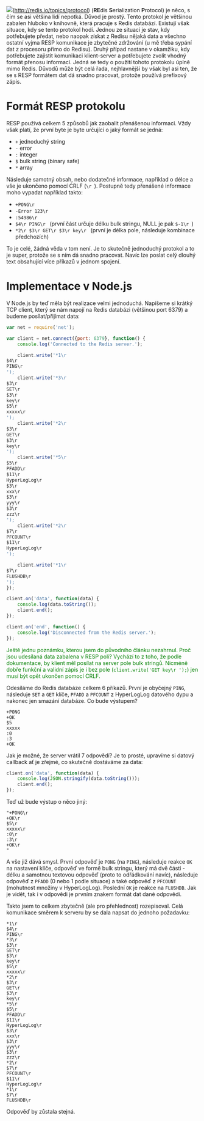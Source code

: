 ![](*RESP*)(http://redis.io/topics/protocol) (**RE**dis **S**erialization **P**rotocol) je něco, s čím se asi většina lidí nepotká. Důvod je prostý. Tento protokol je většinou zabalen hluboko v knihovně, která pracuje s Redis databází. Existují však situace, kdy se tento protokol hodí. Jednou ze situací je stav, kdy potřebujete předat, nebo naopak získat z Redisu nějaká data a všechno ostatní vyjma RESP komunikace je zbytečné zdržování (u mě třeba sypání dat z procesoru přímo do Redisu). Druhý případ nastane v okamžiku, kdy potřebujete zajistit komunikaci klient-server a potřebujete zvolit vhodný formát přenosu informací. Jedná se tedy o použití tohoto protokolu úplně mimo Redis. Důvodů může být celá řada, nejhlavnější by však byl asi ten, že se s RESP formátem dat dá snadno pracovat, protože používá prefixový zápis.

Formát RESP protokolu
=====================
RESP používá celkem 5 způsobů jak zaobalit přenášenou informaci. Vždy však platí, že první byte je byte určující o jaký formát se jedná:

- `+` jednoduchý string
- `-` error
- `:` integer
- `$` bulk string (binary safe)
- `*` array

Následuje samotný obsah, nebo dodatečné informace, například o délce a vše je ukončeno pomocí CRLF (`\r
`). Postupně tedy přenášené informace moho vypadat například takto:

- `+PONG\r
`
- `-Error 123\r
`
- `:54986\r
`
- `$4\r
PING\r
` (první část určuje délku bulk stringu, NULL je pak `$-1\r
`)
- `*2\r
$3\r
GET\r
$3\r
key\r
` (první je délka pole, následuje kombinace předchozích)

To je celé, žádná věda v tom není. Je to skutečně jednoduchý protokol a to je super, protože se s ním dá snadno pracovat. Navíc lze poslat celý dlouhý text obsahující více příkazů v jednom spojení.

Implementace v Node.js
======================
V Node.js by teď měla být realizace velmi jednoduchá. Napíšeme si krátký TCP client, který se nám napojí na Redis databázi (většinou port 6379) a budeme posílat/přijímat data:

```javascript
var net = require('net');

var client = net.connect({port: 6379}, function() {
	console.log('Connected to the Redis server.');

	client.write('*1\r
$4\r
PING\r
');
	client.write('*3\r
$3\r
SET\r
$3\r
key\r
$5\r
xxxxx\r
');
	client.write('*2\r
$3\r
GET\r
$3\r
key\r
');
	client.write('*5\r
$5\r
PFADD\r
$11\r
HyperLogLog\r
$3\r
xxx\r
$3\r
yyy\r
$3\r
zzz\r
');
	client.write('*2\r
$7\r
PFCOUNT\r
$11\r
HyperLogLog\r
');

	client.write('*1\r
$7\r
FLUSHDB\r
');
});

client.on('data', function(data) {
	console.log(data.toString());
	client.end();
});

client.on('end', function() {
	console.log('Disconnected from the Redis server.');
});
```

<span style="color:green">Ještě jednu poznámku, kterou jsem do původního článku nezahrnul. Proč jsou udesílaná data zabalena v RESP poli? Vychází to z toho, že podle dokumentace, by klient měl posílat na server pole bulk stringů. Nicméně dobře funkční a validní zápis je i bez pole (`client.write('GET key\r
');`) jen musí být opět ukončen pomocí CRLF.</span>

Odesíláme do Redis databáze celkem 6 příkazů. První je obyčejný `PING`, následuje `SET` a `GET` klíče, `PFADD` a `PFCOUNT` z HyperLogLog datového dypu a nakonec jen smazání databáze. Co bude výstupem?

```
+PONG
+OK
$5
xxxxx
:0
:3
+OK
```

Jak je možné, že server vrátil 7 odpovědí? Je to prosté, upravíme si datový callback ať je zřejmé, co skutečně dostáváme za data:

```javascript
client.on('data', function(data) {
	console.log(JSON.stringify(data.toString()));
	client.end();
});
```

Teď už bude výstup o něco jiný:

```
"+PONG\r
+OK\r
$5\r
xxxxx\r
:0\r
:3\r
+OK\r
"
```

A vše již dává smysl. První odpověď je `PONG` (na `PING`), následuje reakce `OK` na nastavení klíče, odpověď ve formě bulk stringu, který má dvě části - délku a samotnou textovou odpověď (proto to odřádkování navíc), následuje odpověď z `PFADD` (0 nebo 1 podle situace) a také odpověď z `PFCOUNT` (mohutnost množiny v HyperLogLog). Poslední `OK` je reakce na `FLUSHDB`. Jak je vidět, tak i v odpovědi je prvním znakem formát dat dané odpovědi.

Takto jsem to celkem zbytečně (ale pro přehlednost) rozepisoval. Celá komunikace směrem k serveru by se dala napsat do jednoho požadavku:

```
*1\r
$4\r
PING\r
*3\r
$3\r
SET\r
$3\r
key\r
$5\r
xxxxx\r
*2\r
$3\r
GET\r
$3\r
key\r
*5\r
$5\r
PFADD\r
$11\r
HyperLogLog\r
$3\r
xxx\r
$3\r
yyy\r
$3\r
zzz\r
*2\r
$7\r
PFCOUNT\r
$11\r
HyperLogLog\r
*1\r
$7\r
FLUSHDB\r

```

Odpověď by zůstala stejná.